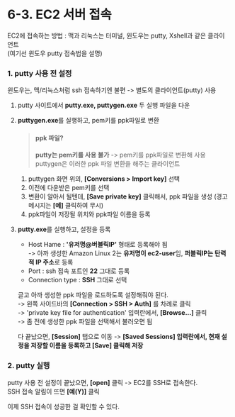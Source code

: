 # 6-3. EC2 서버 접속

EC2에 접속하는 방법 : 맥과 리눅스는 터미널, 윈도우는 putty, Xshell과 같은 클라이언트   
(여기선 윈도우 putty 접속법을 설명)

### 1. putty 사용 전 설정

윈도우는, 맥/리눅스처럼 ssh 접속하기엔 불편 -> 별도의 클라이언트(putty) 사용 

1. putty 사이트에서 **putty.exe, puttygen.exe** 두 실행 파일을 다운
2. **puttygen.exe**를 실행하고, pem키를 ppk파일로 변환
    
    > #### ppk 파일?
    > 
    > **putty는 pem키를 사용 불가** -> pem키를 ppk파일로 변환해 사용  
      puttygen은 이러한 ppk 파일 변환을 해주는 클라이언트
    
    1. puttygen 화면 위의, **[Conversions > Import key]** 선택
    2. 이전에 다운받은 pem키를 선택
    3. 변환이 알아서 될텐데, **[Save private key]** 클릭해서, ppk 파일을 생성 (경고 메시지는 **[예]** 클릭하여 무시)
    4. ppk파일이 저장될 위치와 ppk파일 이름을 등록
    
3. **putty.exe**를 실행하고, 설정을 등록

    - Host Hame : **'유저명@버블릭IP'** 형태로 등록해야 됨   
    -> 아까 생성한 Amazon Linux 2는 **유저명이 ec2-user**임, **퍼블릭IP는 탄력적 IP 주소**로 등록
    - Port : ssh 접속 포트인 **22** 그대로 등록
    - Connection type : **SSH** 그대로 선택

    글고 아까 생성한 ppk 파일을 로드하도록 설정해줘야 된다.  
    -> 왼쪽 사이드바의 **[Connection > SSH > Auth]** 를 차례로 클릭   
    -> 'private key file for authentication' 입력란에서, **[Browse...]** 클릭  
    -> 좀 전에 생성한 ppk 파일을 선택해서 불러오면 됨
    
    다 끝났으면, **[Session]** 탭으로 이동 -> **[Saved Sessions] 입력란에서, 현재 설정을 저장할 이름을 등록하고 [Save] 클릭해 저장** 
    
### 2. putty 실행

putty 사용 전 설정이 끝났으면, **[open]** 클릭 -> EC2를 SSH로 접속한다.  
SSH 접속 알림이 뜨면 **[예(Y)]** 클릭  

이제 SSH 접속이 성공한 걸 확인할 수 있다.
